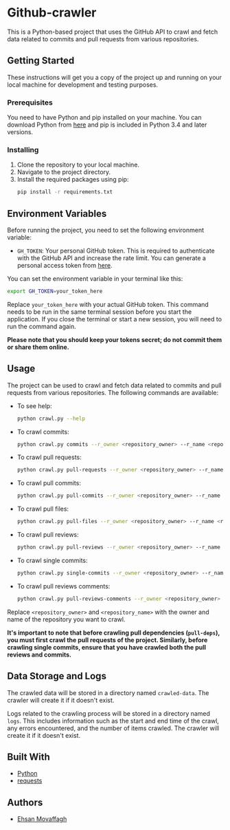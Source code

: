 # Github-crawler

This is a Python-based project that uses the GitHub API to crawl and fetch data related to commits and pull requests from various repositories.

## Getting Started

These instructions will get you a copy of the project up and running on your local machine for development and testing purposes.

### Prerequisites

You need to have Python and pip installed on your machine. You can download Python from [here](https://www.python.org/downloads/) and pip is included in Python 3.4 and later versions.

### Installing

1. Clone the repository to your local machine.
2. Navigate to the project directory.
3. Install the required packages using pip:
    ```bash
    pip install -r requirements.txt
    ```

## Environment Variables

Before running the project, you need to set the following environment variable:

- `GH_TOKEN`: Your personal GitHub token. This is required to authenticate with the GitHub API and increase the rate limit. You can generate a personal access token from [here](https://github.com/settings/tokens).

You can set the environment variable in your terminal like this:

```bash
export GH_TOKEN=your_token_here
```

Replace `your_token_here` with your actual GitHub token. This command needs to be run in the same terminal session before you start the application. If you close the terminal or start a new session, you will need to run the command again.

**Please note that you should keep your tokens secret; do not commit them or share them online.**

## Usage

The project can be used to crawl and fetch data related to commits and pull requests from various repositories. The following commands are available:


- To see help:
    ```bash
    python crawl.py --help
    ```
- To crawl commits:
    ```bash
    python crawl.py commits --r_owner <repository_owner> --r_name <repository_name>
    ```
- To crawl pull requests:
    ```bash
    python crawl.py pull-requests --r_owner <repository_owner> --r_name <repository_name>
    ```
- To crawl pull commits:
    ```bash
    python crawl.py pull-commits --r_owner <repository_owner> --r_name <repository_name>
    ```
- To crawl pull files:
    ```bash
    python crawl.py pull-files --r_owner <repository_owner> --r_name <repository_name>
    ```
- To crawl pull reviews:
    ```bash
    python crawl.py pull-reviews --r_owner <repository_owner> --r_name <repository_name>
    ```
- To crawl single commits:
    ```bash
    python crawl.py single-commits --r_owner <repository_owner> --r_name <repository_name>
    ```
- To crawl pull reviews comments:
    ```bash
    python crawl.py pull-reviews-comments --r_owner <repository_owner> --r_name <repository_name>
    ```

Replace `<repository_owner>` and `<repository_name>` with the owner and name of the repository you want to crawl.

**It's important to note that before crawling pull dependencies (`pull-deps`), you must first crawl the pull requests of the project. Similarly, before crawling single commits, ensure that you have crawled both the pull reviews and commits.**

## Data Storage and Logs

The crawled data will be stored in a directory named `crawled-data`. The crawler will create it if it doesn't exist.

Logs related to the crawling process will be stored in a directory named `logs`. This includes information such as the start and end time of the crawl, any errors encountered, and the number of items crawled. The crawler will create it if it doesn't exist.

## Built With

- [Python](https://www.python.org/)
- [requests](https://docs.python-requests.org/en/latest/)

## Authors

- [Ehsan Movaffagh](https://github.com/Ehsan200)
